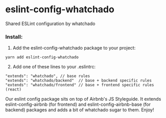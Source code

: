 # eslint-config-whatchado

Shared ESLint configuration by whatchado

### Install: 

1. Add the eslint-config-whatchado package to your project:  

```
yarn add eslint-config-whatchado
```

2. Add one of these lines to your .eslintrc:

```
"extends": "whatchado", // base rules
"extends": "whatchado/backend"  // base + backend specific rules 
"extends": "whatchado/frontend" // base + frontend specific rules (react)
```


Our eslint config package sits on top of Airbnb's JS Styleguide. It extends eslint-config-airbnb (for frontend) and eslint-config-airbnb-base (for backend) packages and adds a bit of whatchado sugar to them. Enjoy! 
